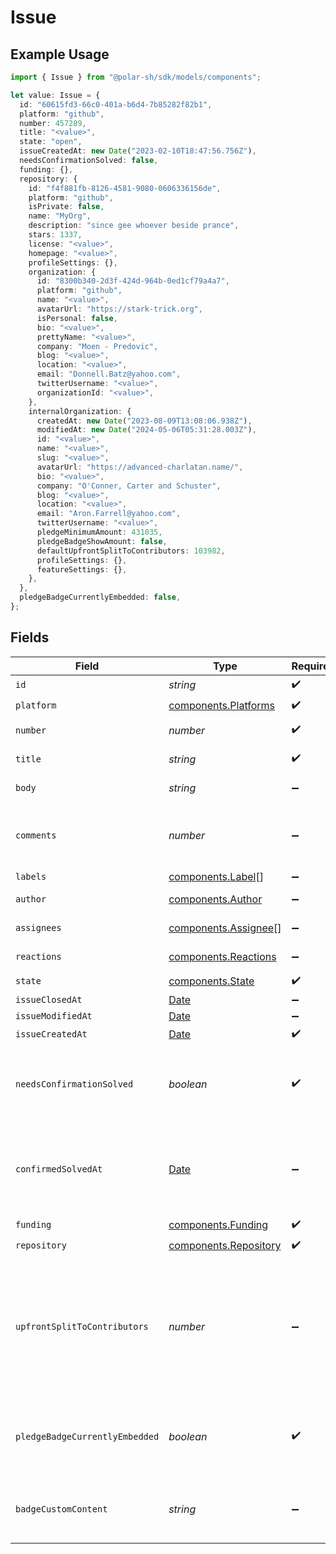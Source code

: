 # Issue

## Example Usage

```typescript
import { Issue } from "@polar-sh/sdk/models/components";

let value: Issue = {
  id: "60615fd3-66c0-401a-b6d4-7b85282f82b1",
  platform: "github",
  number: 457289,
  title: "<value>",
  state: "open",
  issueCreatedAt: new Date("2023-02-10T18:47:56.756Z"),
  needsConfirmationSolved: false,
  funding: {},
  repository: {
    id: "f4f881fb-8126-4581-9080-0606336156de",
    platform: "github",
    isPrivate: false,
    name: "MyOrg",
    description: "since gee whoever beside prance",
    stars: 1337,
    license: "<value>",
    homepage: "<value>",
    profileSettings: {},
    organization: {
      id: "8300b340-2d3f-424d-964b-0ed1cf79a4a7",
      platform: "github",
      name: "<value>",
      avatarUrl: "https://stark-trick.org",
      isPersonal: false,
      bio: "<value>",
      prettyName: "<value>",
      company: "Moen - Predovic",
      blog: "<value>",
      location: "<value>",
      email: "Donnell.Batz@yahoo.com",
      twitterUsername: "<value>",
      organizationId: "<value>",
    },
    internalOrganization: {
      createdAt: new Date("2023-08-09T13:08:06.938Z"),
      modifiedAt: new Date("2024-05-06T05:31:28.003Z"),
      id: "<value>",
      name: "<value>",
      slug: "<value>",
      avatarUrl: "https://advanced-charlatan.name/",
      bio: "<value>",
      company: "O'Conner, Carter and Schuster",
      blog: "<value>",
      location: "<value>",
      email: "Aron.Farrell@yahoo.com",
      twitterUsername: "<value>",
      pledgeMinimumAmount: 431035,
      pledgeBadgeShowAmount: false,
      defaultUpfrontSplitToContributors: 103982,
      profileSettings: {},
      featureSettings: {},
    },
  },
  pledgeBadgeCurrentlyEmbedded: false,
};
```

## Fields

| Field                                                                                                         | Type                                                                                                          | Required                                                                                                      | Description                                                                                                   |
| ------------------------------------------------------------------------------------------------------------- | ------------------------------------------------------------------------------------------------------------- | ------------------------------------------------------------------------------------------------------------- | ------------------------------------------------------------------------------------------------------------- |
| `id`                                                                                                          | *string*                                                                                                      | :heavy_check_mark:                                                                                            | N/A                                                                                                           |
| `platform`                                                                                                    | [components.Platforms](../../models/components/platforms.md)                                                  | :heavy_check_mark:                                                                                            | N/A                                                                                                           |
| `number`                                                                                                      | *number*                                                                                                      | :heavy_check_mark:                                                                                            | GitHub #number                                                                                                |
| `title`                                                                                                       | *string*                                                                                                      | :heavy_check_mark:                                                                                            | GitHub issue title                                                                                            |
| `body`                                                                                                        | *string*                                                                                                      | :heavy_minus_sign:                                                                                            | GitHub issue body                                                                                             |
| `comments`                                                                                                    | *number*                                                                                                      | :heavy_minus_sign:                                                                                            | Number of GitHub comments made on the issue                                                                   |
| `labels`                                                                                                      | [components.Label](../../models/components/label.md)[]                                                        | :heavy_minus_sign:                                                                                            | N/A                                                                                                           |
| `author`                                                                                                      | [components.Author](../../models/components/author.md)                                                        | :heavy_minus_sign:                                                                                            | GitHub author                                                                                                 |
| `assignees`                                                                                                   | [components.Assignee](../../models/components/assignee.md)[]                                                  | :heavy_minus_sign:                                                                                            | GitHub assignees                                                                                              |
| `reactions`                                                                                                   | [components.Reactions](../../models/components/reactions.md)                                                  | :heavy_minus_sign:                                                                                            | GitHub reactions                                                                                              |
| `state`                                                                                                       | [components.State](../../models/components/state.md)                                                          | :heavy_check_mark:                                                                                            | N/A                                                                                                           |
| `issueClosedAt`                                                                                               | [Date](https://developer.mozilla.org/en-US/docs/Web/JavaScript/Reference/Global_Objects/Date)                 | :heavy_minus_sign:                                                                                            | N/A                                                                                                           |
| `issueModifiedAt`                                                                                             | [Date](https://developer.mozilla.org/en-US/docs/Web/JavaScript/Reference/Global_Objects/Date)                 | :heavy_minus_sign:                                                                                            | N/A                                                                                                           |
| `issueCreatedAt`                                                                                              | [Date](https://developer.mozilla.org/en-US/docs/Web/JavaScript/Reference/Global_Objects/Date)                 | :heavy_check_mark:                                                                                            | N/A                                                                                                           |
| `needsConfirmationSolved`                                                                                     | *boolean*                                                                                                     | :heavy_check_mark:                                                                                            | If a maintainer needs to mark this issue as solved                                                            |
| `confirmedSolvedAt`                                                                                           | [Date](https://developer.mozilla.org/en-US/docs/Web/JavaScript/Reference/Global_Objects/Date)                 | :heavy_minus_sign:                                                                                            | If this issue has been marked as confirmed solved through Polar                                               |
| `funding`                                                                                                     | [components.Funding](../../models/components/funding.md)                                                      | :heavy_check_mark:                                                                                            | N/A                                                                                                           |
| `repository`                                                                                                  | [components.Repository](../../models/components/repository.md)                                                | :heavy_check_mark:                                                                                            | N/A                                                                                                           |
| `upfrontSplitToContributors`                                                                                  | *number*                                                                                                      | :heavy_minus_sign:                                                                                            | Share of rewrads that will be rewarded to contributors of this issue. A number between 0 and 100 (inclusive). |
| `pledgeBadgeCurrentlyEmbedded`                                                                                | *boolean*                                                                                                     | :heavy_check_mark:                                                                                            | If this issue currently has the Polar badge SVG embedded                                                      |
| `badgeCustomContent`                                                                                          | *string*                                                                                                      | :heavy_minus_sign:                                                                                            | Optional custom badge SVG promotional content                                                                 |